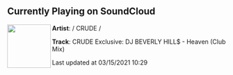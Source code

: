 ## Currently Playing on SoundCloud

[<img align="left" width="100" src="https://i1.sndcdn.com/artworks-lAfupSDOzYTKFd6f-qcBpwg-t500x500.jpg">](https://soundcloud.com/crudeberlin/crude-premiere-dj-beverly-hill-heaven-club-mix)

**Artist**: / CRUDE / 

**Track**: CRUDE Exclusive: DJ BEVERLY HILL$ - Heaven (Club Mix)

Last updated at 03/15/2021 10:29
